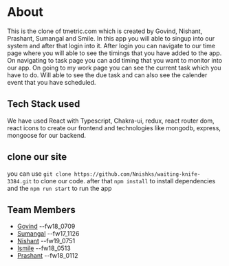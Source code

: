 # About
This is the clone of tmetric.com which is created by Govind, Nishant, Prashant, Sumangal and Smile. In this app you will able to singup into our system and after that  login into it. After login you can navigate to our time page where you will able to see the timings that you have added to the app. On navigating to task page you can add timing that you want to monitor into our app. On going to my work page you can see the current task which you have to do. Will able to see the due task and can also see the calender event that you have scheduled. 

## Tech Stack used
We have used React with Typescript, Chakra-ui, redux, react router dom, react icons to create our frontend and technologies like mongodb, express, mongoose for our backend.

## clone our site
you can use `git clone https://github.com/Nnishks/waiting-knife-3384.git` to clone our code.
after that `npm install` to install dependencies 
and the `npm run start` to run the app

## Team Members
- [Govind](https://github.com/singh-govind) --fw18_0709
- [Sumangal](https://github.com/sumangaldey8972) --fw17_1126
- [Nishant](https://github.com/Nnishks) --fw19_0751
- [Ismile](https://github.com/skismile) --fw18_0513
- [Prashant](https://github.com/prashant3216) --fw18_0112
